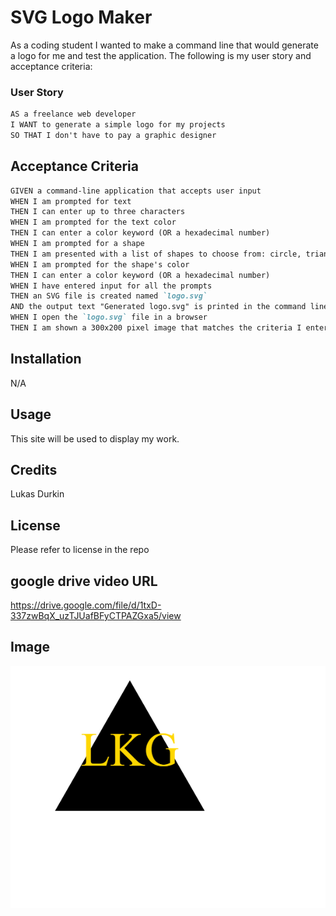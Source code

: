 # SVG Logo Maker

As a coding student I wanted to make a command line that would generate a logo for me and test the application.  The following is my user story and acceptance criteria:
### User Story

```md
AS a freelance web developer
I WANT to generate a simple logo for my projects
SO THAT I don't have to pay a graphic designer
```

## Acceptance Criteria

```md
GIVEN a command-line application that accepts user input
WHEN I am prompted for text
THEN I can enter up to three characters
WHEN I am prompted for the text color
THEN I can enter a color keyword (OR a hexadecimal number)
WHEN I am prompted for a shape
THEN I am presented with a list of shapes to choose from: circle, triangle, and square
WHEN I am prompted for the shape's color
THEN I can enter a color keyword (OR a hexadecimal number)
WHEN I have entered input for all the prompts
THEN an SVG file is created named `logo.svg`
AND the output text "Generated logo.svg" is printed in the command line
WHEN I open the `logo.svg` file in a browser
THEN I am shown a 300x200 pixel image that matches the criteria I entered
```

## Installation

N/A

## Usage

This site will be used to display my work.

## Credits

Lukas Durkin

## License
Please refer to license in the repo

## google drive video URL
https://drive.google.com/file/d/1txD-337zwBqX_uzTJUafBFyCTPAZGxa5/view

## Image
![image](./logoGenScreenShot.png)
